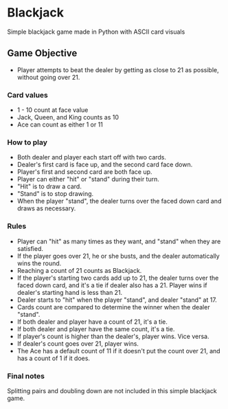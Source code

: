 # Blackjack
Simple blackjack game made in Python with ASCII card visuals

## Game Objective

* Player attempts to beat the dealer by getting as close to 21 as possible, without going over 21.

### Card values

* 1 - 10 count at face value
* Jack, Queen, and King counts as 10
* Ace can count as either 1 or 11

### How to play

* Both dealer and player each start off with two cards.
* Dealer's first card is face up, and the second card face down.
* Player's first and second card are both face up.
* Player can either "hit" or "stand" during their turn.
* "Hit" is to draw a card.
* "Stand" is to stop drawing.
* When the player "stand", the dealer turns over the faced down card and draws as necessary.

### Rules

* Player can "hit" as many times as they want, and "stand" when they are satisfied.
* If the player goes over 21, he or she busts, and the dealer automatically wins the round.
* Reaching a count of 21 counts as Blackjack.
* If the player's starting two cards add up to 21, the dealer turns over the faced down card, and it's a tie if dealer also has a 21. Player wins if dealer's starting hand is less than 21.
* Dealer starts to "hit" when the player "stand", and dealer "stand" at 17.
* Cards count are compared to determine the winner when the dealer "stand".
* If both dealer and player have a count of 21, it's a tie.
* If both dealer and player have the same count, it's a tie.
* If player's count is higher than the dealer's, player wins. Vice versa.
* If dealer's count goes over 21, player wins.
* The Ace has a default count of 11 if it doesn't put the count over 21, and has a count of 1 if it does.

### Final notes

Splitting pairs and doubling down are not included in this simple blackjack game. 
